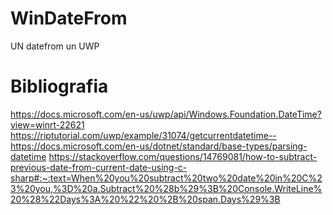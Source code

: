 # WinDateFrom
UN datefrom un UWP

# Bibliografia

https://docs.microsoft.com/en-us/uwp/api/Windows.Foundation.DateTime?view=winrt-22621
https://riptutorial.com/uwp/example/31074/getcurrentdatetime--
https://docs.microsoft.com/en-us/dotnet/standard/base-types/parsing-datetime
https://stackoverflow.com/questions/14769081/how-to-subtract-previous-date-from-current-date-using-c-sharp#:~:text=When%20you%20subtract%20two%20date%20in%20C%23%20you,%3D%20a.Subtract%20%28b%29%3B%20Console.WriteLine%20%28%22Days%3A%20%22%20%2B%20span.Days%29%3B
